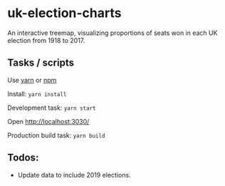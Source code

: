 # uk-election-charts

An interactive treemap, visualizing proportions of seats won in each UK election from 1918 to 2017.

## Tasks / scripts

Use [yarn](https://yarnpkg.com/en/) or [npm](https://www.npmjs.com/)

Install:
``yarn install``

Development task:
``yarn start``

Open [http://localhost:3030/](http://localhost:3030/)

Production build task:
``yarn build``

## Todos:
- Update data to include 2019 elections.
